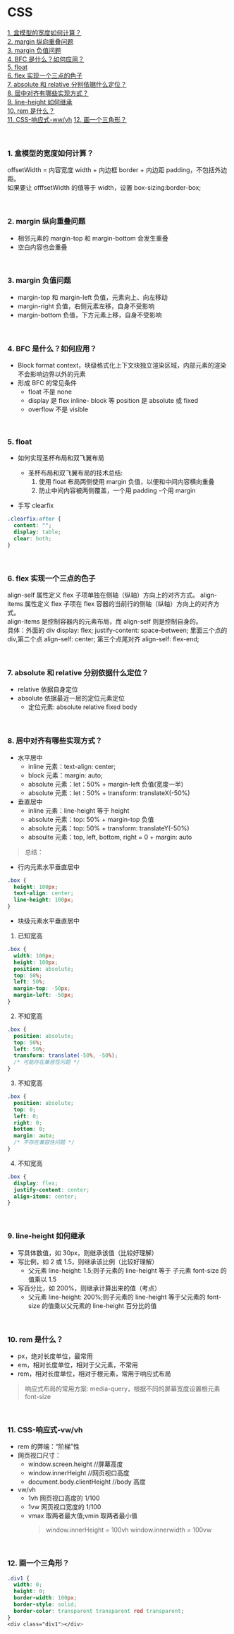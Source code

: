 # CSS

[1. 盒模型的宽度如何计算？](#pro1)  
[2. margin 纵向重叠问题](#pro2)  
[3. margin 负值问题](#pro3)  
[4. BFC 是什么？如何应用？](#pro4)  
[5. float](#pro5)  
[6. flex 实现一个三点的色子](#pro6)  
[7. absolute 和 relative 分别依据什么定位？](#pro7)  
[8. 居中对齐有哪些实现方式？](#pro8)  
[9. line-height 如何继承](#pro9)  
[10. rem 是什么？](#pro10)  
[11. CSS-响应式-ww/vh](#pro11)
[12. 画一个三角形？](#pro12)

<br>

<h3 id="pro1">1. 盒模型的宽度如何计算？</h3>

offsetWidth = 内容宽度 width + 内边框 border + 内边距 padding，不包括外边距。  
如果要让 offfsetWidth 的值等于 width，设置 box-sizing:border-box;

<br>

<h3 id="pro2">2. margin 纵向重叠问题</h3>

- 相邻元素的 margin-top 和 margin-bottom 会发生重叠
- 空白内容也会重叠

<br>

<h3 id="pro3">3. margin 负值问题</h3>

- margin-top 和 margin-left 负值，元素向上、向左移动
- margin-right 负值，右侧元素左移，自身不受影响
- margin-bottom 负值，下方元素上移，自身不受影响

<br>

<h3 id="pro4"> 4. BFC 是什么？如何应用？</h3>

- Block format context，块级格式化上下文块独立渲染区域，内部元素的渲染不会影响边界以外的元素
- 形成 BFC 的常见条件
  - float 不是 none
  - display 是 flex inline- block 等 position 是 absolute 或 fixed
  - overflow 不是 visible

<br>

<h3 id="pro5">5. float</h3>

- 如何实现圣杯布局和双飞翼布局

  - 圣杯布局和双飞翼布局的技术总结:
    1. 使用 float 布局两侧使用 margin 负值，以便和中间内容横向重叠
    2. 防止中间内容被两侧覆盖，一个用 padding -个用 margin

- 手写 clearfix

```css
.clearfix:after {
  content: "";
  display: table;
  clear: both;
}
```

<br>

<h3 id="pro6">6. flex 实现一个三点的色子</h3>

align-self 属性定义 flex 子项单独在侧轴（纵轴）方向上的对齐方式。
align-items 属性定义 flex 子项在 flex 容器的当前行的侧轴（纵轴）方向上的对齐方式。  
align-items 是控制容器内的元素布局，而 align-self 则是控制自身的。  
具体：外面的 div display: flex; justify-content: space-between; 里面三个点的 div,第二个点 align-self: center; 第三个点尾对齐 align-self: flex-end;

<br>

<h3 id="pro7">7. absolute 和 relative 分别依据什么定位？</h3>

- relative 依据自身定位
- absolute 依据最近一层的定位元素定位
  - 定位元素: absolute relative fixed body

<br>

<h3 id="pro8">8. 居中对齐有哪些实现方式？</h3>

- 水平居中
  - inline 元素：text-align: center;
  - block 元素：margin: auto;
  - absolute 元素：let：50% + margin-left 负值(宽度一半)
  - absolute 元素：let：50% + transform: translateX(-50%)
- 垂直居中
  - inline 元素：line-height 等于 height
  - absolute 元素：top: 50% + margin-top 负值
  - absolute 元素：top: 50% + transform: translateY(-50%)
  - absoulte 元素：top, left, bottom, right = 0 + margin: auto

> 总结：

- 行内元素水平垂直居中

```css
.box {
  height: 100px;
  text-align: center;
  line-height: 100px;
}
```

- 块级元素水平垂直居中

1. 已知宽高

```css
.box {
  width: 100px;
  height: 100px;
  position: absolute;
  top: 50%;
  left: 50%;
  margin-top: -50px;
  margin-left: -50px;
}
```

2. 不知宽高

```css
.box {
  position: absolute;
  top: 50%;
  left: 50%;
  transform: translate(-50%, -50%);
  /* 可能存在兼容性问题 */
}
```

3. 不知宽高

```css
.box {
  position: absolute;
  top: 0;
  left: 0;
  right: 0;
  bottom: 0;
  margin: auto;
  /* 不存在兼容性问题 */
}
```

4. 不知宽高

```css
.box {
  display: flex;
  justify-content: center;
  align-items: center;
}
```

<br>

<h3 id="pro9">9. line-height 如何继承</h3>

- 写具体数值，如 30px，则继承该值（比较好理解）
- 写比例，如 2 或 1.5，则继承该比例（比较好理解）
  - 父元素 line-height: 1.5;则子元素的 line-height 等于 子元素 font-size 的值乘以 1.5
- 写百分比，如 200%，则继承计算出来的值（考点）
  - 父元素 line-height: 200%;则子元素的 line-height 等于父元素的 font-size 的值乘以父元素的 line-height 百分比的值

<br>

<h3 id="pro10">10. rem 是什么？</h3>

- px，绝对长度单位，最常用
- em，相对长度单位，相对于父元素，不常用
- rem，相对长度单位，相对于根元素，常用于响应式布局

> 响应式布局的常用方案: media-query，根据不同的屏幕宽度设置根元素 font-size

<br>

<h3 id="pro11">11. CSS-响应式-vw/vh</h3>

- rem 的弊端：“阶梯”性
- 网页视口尺寸：
  - window.screen.height //屏幕高度
  - window.innerHeight //网页视口高度
  - document.body.clientHeight //body 高度
- vw/vh
  - 1vh 网页视口高度的 1/100
  - 1vw 网页视口宽度的 1/100
  - vmax 取两者最大值;vmin 取两者最小值
    > window.innerHeight = 100vh
    > window.innerwidth = 100vw

<br>

<h3 id="pro12">12. 画一个三角形？</h3>

```css
.div1 {
  width: 0;
  height: 0;
  border-width: 100px;
  border-style: solid;
  border-color: transparent transparent red transparent;
}
<div class="div1"></div>
```
